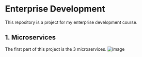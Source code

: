 # Enterprise Development

This repository is a project for my enterprise development course.

## 1. Microservices

The first part of this project is the 3 microservices.
![image](https://github.com/sebastian-vangrieken/enterprise_dev/assets/91123328/57309763-0d1e-41ce-b3a6-ea34ebeee3f7)
